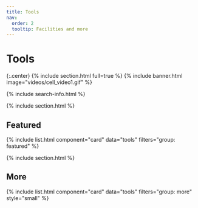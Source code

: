 ```yaml
---
title: Tools
nav:
  order: 2
  tooltip: Facilities and more
---
```


# <i class="fas fa-tools"></i>Tools


{:.center}
{% include section.html full=true %}
{% include banner.html image="videos/cell_video1.gif" %}

{% include search-info.html %}

{% include section.html %}

## Featured

{% include list.html component="card" data="tools" filters="group: featured" %}

{% include section.html %}

## More

{% include list.html component="card" data="tools" filters="group: more" style="small" %}
